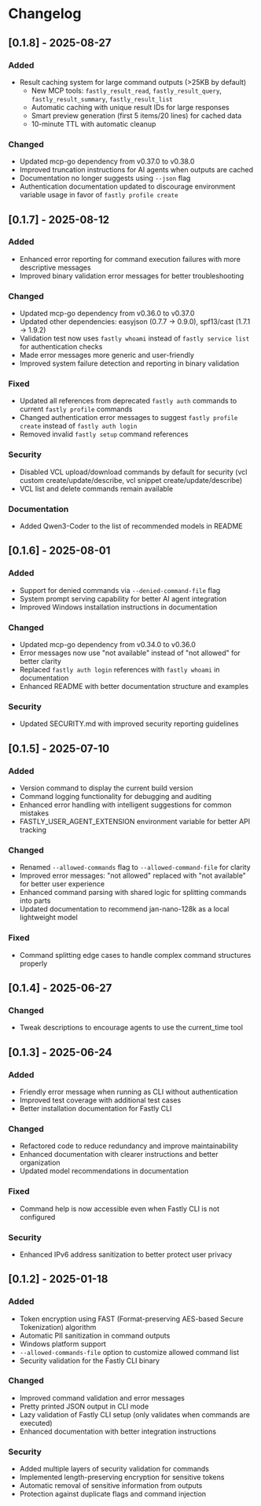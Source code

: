 # Changelog

## [0.1.8] - 2025-08-27

### Added
- Result caching system for large command outputs (>25KB by default)
  - New MCP tools: `fastly_result_read`, `fastly_result_query`, `fastly_result_summary`, `fastly_result_list`
  - Automatic caching with unique result IDs for large responses
  - Smart preview generation (first 5 items/20 lines) for cached data
  - 10-minute TTL with automatic cleanup

### Changed
- Updated mcp-go dependency from v0.37.0 to v0.38.0
- Improved truncation instructions for AI agents when outputs are cached
- Documentation no longer suggests using `--json` flag
- Authentication documentation updated to discourage environment variable usage in favor of `fastly profile create`

## [0.1.7] - 2025-08-12

### Added
- Enhanced error reporting for command execution failures with more descriptive messages
- Improved binary validation error messages for better troubleshooting

### Changed
- Updated mcp-go dependency from v0.36.0 to v0.37.0
- Updated other dependencies: easyjson (0.7.7 → 0.9.0), spf13/cast (1.7.1 → 1.9.2)
- Validation test now uses `fastly whoami` instead of `fastly service list` for authentication checks
- Made error messages more generic and user-friendly
- Improved system failure detection and reporting in binary validation

### Fixed
- Updated all references from deprecated `fastly auth` commands to current `fastly profile` commands
- Changed authentication error messages to suggest `fastly profile create` instead of `fastly auth login`
- Removed invalid `fastly setup` command references

### Security
- Disabled VCL upload/download commands by default for security (vcl custom create/update/describe, vcl snippet create/update/describe)
- VCL list and delete commands remain available

### Documentation
- Added Qwen3-Coder to the list of recommended models in README

## [0.1.6] - 2025-08-01

### Added
- Support for denied commands via `--denied-command-file` flag
- System prompt serving capability for better AI agent integration
- Improved Windows installation instructions in documentation

### Changed
- Updated mcp-go dependency from v0.34.0 to v0.36.0
- Error messages now use "not available" instead of "not allowed" for better clarity
- Replaced `fastly auth login` references with `fastly whoami` in documentation
- Enhanced README with better documentation structure and examples

### Security
- Updated SECURITY.md with improved security reporting guidelines

## [0.1.5] - 2025-07-10

### Added
- Version command to display the current build version
- Command logging functionality for debugging and auditing
- Enhanced error handling with intelligent suggestions for common mistakes
- FASTLY_USER_AGENT_EXTENSION environment variable for better API tracking

### Changed
- Renamed `--allowed-commands` flag to `--allowed-command-file` for clarity
- Improved error messages: "not allowed" replaced with "not available" for better user experience
- Enhanced command parsing with shared logic for splitting commands into parts
- Updated documentation to recommend jan-nano-128k as a local lightweight model

### Fixed
- Command splitting edge cases to handle complex command structures properly

## [0.1.4] - 2025-06-27

### Changed
- Tweak descriptions to encourage agents to use the current_time tool

## [0.1.3] - 2025-06-24

### Added
- Friendly error message when running as CLI without authentication
- Improved test coverage with additional test cases
- Better installation documentation for Fastly CLI

### Changed
- Refactored code to reduce redundancy and improve maintainability
- Enhanced documentation with clearer instructions and better organization
- Updated model recommendations in documentation

### Fixed
- Command help is now accessible even when Fastly CLI is not configured

### Security
- Enhanced IPv6 address sanitization to better protect user privacy

## [0.1.2] - 2025-01-18

### Added
- Token encryption using FAST (Format-preserving AES-based Secure Tokenization) algorithm
- Automatic PII sanitization in command outputs
- Windows platform support
- `--allowed-commands-file` option to customize allowed command list
- Security validation for the Fastly CLI binary

### Changed
- Improved command validation and error messages
- Pretty printed JSON output in CLI mode
- Lazy validation of Fastly CLI setup (only validates when commands are executed)
- Enhanced documentation with better integration instructions

### Security
- Added multiple layers of security validation for commands
- Implemented length-preserving encryption for sensitive tokens
- Automatic removal of sensitive information from outputs
- Protection against duplicate flags and command injection
